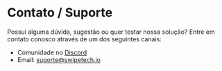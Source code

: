# Contato / Suporte

Possui alguma dúvida, sugestão ou quer testar nossa solução? Entre em contato conosco através de um dos seguintes canais:

- Comunidade no [Discord](https://discord.gg/hpvEFFj)
- Email: [suporte@swipetech.io](mailto:suporte@swipetech.io)
